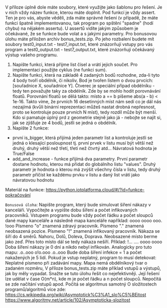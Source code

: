V příloze úplně dole máte soubory, které využijte jako šablonu pro řešení. Je v nich vždy název funkce, kterou máte doplnit. Pod funkcí je vždy assert. Ten je pro vás, abyste věděli, zda máte správné řešení (v případě, že máte funkci špatně implementovanou, tak program po spštění "spadne" (hodí chybu) na nějakém assertu). U assertů vidíte jakým způsobem je očekávané, že se funkce bude volat a s jakými parametry.
Pro bonusovou úlohu máte přiložen archiv bonus_tests.zip. Po jeho rozbalení budete mít soubory test0_input.txt - test7_input.txt, které znázorňují vstupy pro vás program a test0_output.txt - test7_output.txt, které znázorňují očekávaný výstup vašeho programu.

1. Napište funkci, která přijme list čísel a vrátí jejich součet. Pro implementaci použijte cyklus (ne funkci sum).
2. Napište funkci, která na základě 4 zadaných bodů rozhodne, zda-li tyto 4 body tvoří obdélník, či nikoliv. Bod je tvořen listem o dvou prvcích: [souřadnice X, souřadnice Y]. Čtverec je speciální případ obdélníku - tedy ten považujte taky za obdélník. Zde by se mohlo hodit porovnávání floatů. Porovnání floatů se dělá takto: místo a == b píšeme abs(a - b) < 1e-16. Takto víme, že prvních 16 desetinných míst nám sedí co je dál nás nezajímá (kvůli binární reprezentaci můžeš nastat drobná nepřesnost, proto se kontroluje pouze prvních N míst), tedy rozdíl může být menší. Kdo si pamatuje úplný prd z geometrie stejně jako já - nebojte se najít si, jak se zjišťuje ze 4 bodů, jestli se jedná o obdélník.
3. Napište 2 funkce:

-   první is_bigger, která přijímá jeden parametr list a kontroluje jestli se jedná o klesající posloupnost tj. první prvek v listu musí být větší než druhý, druhý větší než třetí, třetí než čtvrtý atd... Návratová hodnota je True/False
-   add_and_increase - funkce přijímá dva parametry. První parametr dostane hodnotu, kterou má přidat do globálního listu "values". Druhý parametr je hodnota o kterou má zvýšit všechny čísla v listu, tedy druhý parametr přičíst ke každému prvku v listu a daný list vrátí jako návratovou hodnotu

Materiál na funkce: https://python.iotplatforma.cloud/#/?id=funkce-pokračování

`Bonusová úloha`:
Napište program, který bude simulovat šíření nákazy v kanceláři. Vypočítejte a vypište dobu šíření a počet infikovaných pracovníků. Vstupem programu bude vždy počet řádku a počet sloupců dané mapy kanceláře a následně mapa kanceláře například:
oooo
oooo
ooo.
!ooo
Písmeno "o" znamená zdravý pracovník.
Písmeno "." znamená neobsazená pozice.
Písmeno "!" znamená infikovaný pracovník.
Nákaza se šíří do 4 směrů. Nahoru, Dolů, Doleva, Doprava. Neobsazené místo berme jako zeď. Přes toto místo dál se tedy nákaza nešíří.
Příklad:
!...
....
oooo
oooo
Doba šíření nákazy je 0 dní a nikdo nebyl infikován. Analogicky pro tuto mapu:
.o..ooo
o!o.ooo
.o..ooo
Bude doba šíření infekce = 1 a počet nakažených je 5 lidí.
Pokud je vstup neplatný, program to musí detekovat:
Neplatné písmeno při zadávání mapy.
Mapa nemá obdélníkový tvar o zadaném rozměru,
V příloze bonus_tests.zip máte příklad vstupů a výstupů, jak by měly vypadat.
Snažte se tuto úlohu řešit co nejefektivněji. Její řešení lze udělat v čase O(m\*n), kde m je počet řádku a n počet sloupců. Nepočítá se zde načítání vstupů apod. Počítá se algoritmus samotný
O složitostech programů/algoritmů více zde:
https://cs.wikipedia.org/wiki/Asymptotick%C3%A1_slo%C5%BEitost
https://www.algoritmy.net/article/102/Asymptoticka-slozitost
